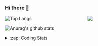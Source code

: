 ### Hi there 👋

<!--
**tao8687/tao8687** is a ✨ _special_ ✨ repository because its `README.md` (this file) appears on your GitHub profile.

Here are some ideas to get you started:

- 🔭 I’m currently working on ...
- 🌱 I’m currently learning ...
- 👯 I’m looking to collaborate on ...
- 🤔 I’m looking for help with ...
- 💬 Ask me about ...
- 📫 How to reach me: ...
- 😄 Pronouns: ...
- ⚡ Fun fact: ...
-->

<img align='right' src="https://media.giphy.com/media/M9gbBd9nbDrOTu1Mqx/giphy.gif" width="240">

  
![Top Langs](https://github-readme-stats.vercel.app/api/top-langs/?username=tao8687&layout=compact&title_color=23238E&text_color=A67D3D)

![Anurag's github stats](https://github-readme-stats.vercel.app/api?username=tao8687&show_icons=true&&text_color=A67D3D&title_color=23238E&show_icons=false&count_private=true&hide=stars)

<details>
  <summary>:zap: Coding Stats</summary>
  <br>
    
<!--START_SECTION:waka-->
![Code Time](http://img.shields.io/badge/Code%20Time-1%2C995%20hrs%2026%20mins-blue)

![Profile Views](http://img.shields.io/badge/Profile%20Views-0-blue)

**🐱 My GitHub Data** 

> 📦 1.5 MB Used in GitHub's Storage 
 > 
> 🏆 133 Contributions in the Year 2025
 > 
> 🚫 Not Opted to Hire
 > 
> 📜 63 Public Repositories 
 > 
> 🔑 24 Private Repositories 
 > 
**I'm an Early 🐤** 

```text
🌞 Morning                1735 commits        ██████████████████████░░░   89.07 % 
🌆 Daytime                90 commits          █░░░░░░░░░░░░░░░░░░░░░░░░   04.62 % 
🌃 Evening                119 commits         ██░░░░░░░░░░░░░░░░░░░░░░░   06.11 % 
🌙 Night                  4 commits           ░░░░░░░░░░░░░░░░░░░░░░░░░   00.21 % 
```
📅 **I'm Most Productive on Wednesday** 

```text
Monday                   280 commits         ████░░░░░░░░░░░░░░░░░░░░░   14.37 % 
Tuesday                  265 commits         ███░░░░░░░░░░░░░░░░░░░░░░   13.60 % 
Wednesday                336 commits         ████░░░░░░░░░░░░░░░░░░░░░   17.25 % 
Thursday                 260 commits         ███░░░░░░░░░░░░░░░░░░░░░░   13.35 % 
Friday                   276 commits         ████░░░░░░░░░░░░░░░░░░░░░   14.17 % 
Saturday                 270 commits         ███░░░░░░░░░░░░░░░░░░░░░░   13.86 % 
Sunday                   261 commits         ███░░░░░░░░░░░░░░░░░░░░░░   13.40 % 
```


📊 **This Week I Spent My Time On** 

```text
🕑︎ Time Zone: Asia/Shanghai

💬 Programming Languages: 
XML                      2 hrs 4 mins        ██████████░░░░░░░░░░░░░░░   39.86 % 
C++                      47 mins             ████░░░░░░░░░░░░░░░░░░░░░   15.40 % 
C                        38 mins             ███░░░░░░░░░░░░░░░░░░░░░░   12.28 % 
YAML                     35 mins             ███░░░░░░░░░░░░░░░░░░░░░░   11.27 % 
CMake                    21 mins             ██░░░░░░░░░░░░░░░░░░░░░░░   07.06 % 

🔥 Editors: 
Cursor                   3 hrs 54 mins       ███████████████████░░░░░░   75.24 % 
VS Code                  1 hr 17 mins        ██████░░░░░░░░░░░░░░░░░░░   24.76 % 

🐱‍💻 Projects: 
als_ros                  3 hrs               ██████████████░░░░░░░░░░░   57.93 % 
src                      41 mins             ███░░░░░░░░░░░░░░░░░░░░░░   13.35 % 
andino                   28 mins             ██░░░░░░░░░░░░░░░░░░░░░░░   09.08 % 
SeerRobotics             22 mins             ██░░░░░░░░░░░░░░░░░░░░░░░   07.08 % 
dify                     18 mins             █░░░░░░░░░░░░░░░░░░░░░░░░   05.86 % 

💻 Operating System: 
Linux                    5 hrs 11 mins       █████████████████████████   100.00 % 
```

**I Mostly Code in C++** 

```text
C++                      11 repos            ████████░░░░░░░░░░░░░░░░░   32.35 % 
Python                   9 repos             ███████░░░░░░░░░░░░░░░░░░   26.47 % 
JavaScript               2 repos             █░░░░░░░░░░░░░░░░░░░░░░░░   05.88 % 
Batchfile                1 repo              █░░░░░░░░░░░░░░░░░░░░░░░░   02.94 % 
HTML                     1 repo              █░░░░░░░░░░░░░░░░░░░░░░░░   02.94 % 
```



**Timeline**

![Lines of Code chart](https://raw.githubusercontent.com/tao8687/tao8687/master/assets/bar_graph.png)


 Last Updated on 12/05/2025 01:57:58 UTC
<!--END_SECTION:waka-->
</details>
